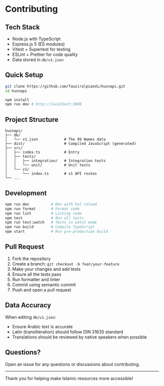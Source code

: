 # Contributing

## Tech Stack

- Node.js with TypeScript
- Express.js 5 (ES modules)
- Vitest + Supertest for testing
- ESLint + Prettier for code quality
- Data stored in `db/v1.json`

## Quick Setup

```bash
git clone https://github.com/fauziralpiandi/husnapi.git
cd husnapi

npm install
npm run dev # http://localhost:3000
```

## Project Structure

```
husnapi/
├── db/
│   └── v1.json            # The 99 Names data
├── dist/                  # Compiled JavaScript (generated)
├── src/
│   ├── index.ts           # Entry
│   ├── tests/
│   │   ├── integration/   # Integration tests
│   │   └── unit/          # Unit tests
│   └── v1/
│       └── index.ts       # v1 API routes
└── ...
```

## Development

```bash
npm run dev          # Dev with hot reload
npm run format       # Format code
npm run lint         # Linting code
npm test             # Run all tests
npm run test:watch   # Tests in watch mode
npm run build        # Compile TypeScript
npm start            # Run pre-production build
```

## Pull Request

1. Fork the repository
2. Create a branch: `git checkout -b feat/your-feature`
3. Make your changes and add tests
4. Ensure all the tests pass
5. Run formatter and linter
6. Commit using semantic commit
7. Push and open a pull request

## Data Accuracy

When editing `db/v1.json`:

- Ensure Arabic text is accurate
- Latin (transliteration) should follow DIN 31635 standard
- Translations should be reviewed by native speakers when possible

## Questions?

Open an issue for any questions or discussions about contributing.

---

Thank you for helping make Islamic resources more accessible!
